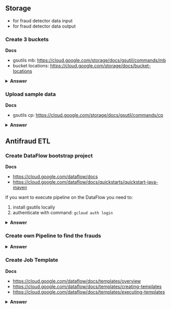 ## Storage 
 - for fraud detector data input
 - for fraud detector data output

### Create 3 buckets

**Docs**
- gsutils mb: https://cloud.google.com/storage/docs/gsutil/commands/mb 
- bucket locations: https://cloud.google.com/storage/docs/bucket-locations

<details><summary><b>Answer</b></summary>
<pre><code>gsutil mb -c regional -l europe-west3 gs://gft-academy-fraud-detector-input/
gsutil mb -c regional -l europe-west3 gs://gft-academy-fraud-detector-output/
</code></pre>
</details>


### Upload sample data

**Docs**
- gsutils cp: https://cloud.google.com/storage/docs/gsutil/commands/cp

<details><summary><b>Answer</b></summary>
<pre><code>gsutil cp gs://gft-academy-fraud-detector-public-data/trades-small.csv gs://gft-academy-fraud-detector-input/
</code></pre>
</details>

## Antifraud ETL

### Create DataFlow bootstrap project

**Docs**
- https://cloud.google.com/dataflow/docs
- https://cloud.google.com/dataflow/docs/quickstarts/quickstart-java-maven

If you want to execute pipeline on the DataFlow you need to:
 1. install gsutils locally
 2. authenticate with command: ```gcloud auth login```

<details><summary><b>Answer</b></summary>
<pre><code>mvn archetype:generate \
      -DarchetypeArtifactId=google-cloud-dataflow-java-archetypes-examples \
      -DarchetypeGroupId=com.google.cloud.dataflow \
      -DarchetypeVersion=2.4.0 \
      -DgroupId=com.gft.academy \
      -DartifactId=gcp-anti-fraud-detector \
      -Dversion="0.1" \
      -DinteractiveMode=false \
      -Dpackage=com.gft.academy</code></pre>

<h4>Run locally</h4>
<pre><code>mvn compile exec:java \
      -Dexec.mainClass=com.gft.academy.WordCount \
      -Dexec.args="--output=./output/"
</code></pre>

<h4>Run on the DataFlow</h4>
<pre><code>mvn compile exec:java \
      -Dexec.mainClass=com.gft.academy.WordCount \
      -Dexec.args="--project=&lt;my-cloud-project&gt; \
      --stagingLocation=gs://gft-academy-fraud-detector-output/staging/ \
      --inputFile=gs://gft-academy-fraud-detector-input/trades-small.csv \
      --output=gs://gft-academy-fraud-detector-output/output \
      --runner=DataflowRunner"
</code></pre>
</details>

### Create own Pipeline to find the frauds ###

<details><summary><b>Answer</b></summary>
 <h4>Implementation</h4>
 
<pre><code>package com.gft.academy;

import org.apache.beam.sdk.Pipeline;
import org.apache.beam.sdk.io.TextIO;
import org.apache.beam.sdk.options.\*;
import org.apache.beam.sdk.transforms.\*;
import org.apache.beam.sdk.values.KV;
import org.apache.beam.sdk.values.PCollection;
import org.apache.beam.sdk.values.TypeDescriptors;
import org.joda.time.Instant;
import org.joda.time.LocalDateTime;

import java.io.Serializable;
import java.util.Objects;

public class FraudDetector {

    public static void main(String[] args) {
        FraudDetectorOptions options = PipelineOptionsFactory.fromArgs(args).withValidation()
                .as(FraudDetectorOptions.class);
        Pipeline p = Pipeline.create(options);

        p.apply("ReadLines", TextIO.read().from(options.getInputFile()))
                .apply("Main fraud detecting pipeline",new FraudDetectorPipeline())
                .apply("Write Frauds to output", TextIO.write().to(options.getOutput()));

        p.run().waitUntilFinish();
    }

    public static class FraudDetectorPipeline extends PTransform<PCollection<String>, PCollection<String>> {

        @Override
        public PCollection<String> expand(PCollection<String> input) {
            return input.apply("Parse rows to Domain object", ParDo.of(new ParseTradeFn()))
                    .apply("Filter amounts less than 10", Filter.by(trade -> trade.amount.compareTo(10) < 0))
                    .apply("Prepare map of the clients with amounts", MapElements.via(new SimpleFunction<Trade, KV<String, Long>>() {
                        @Override
                        public KV<String, Long> apply(Trade input) {
                            return KV.of(input.client, input.amount.longValue());
                        }
                    }))
                    .apply("Sum total amount per client", Sum.longsPerKey())
                    .apply("Filter clients where the sum of amount is more than 100", Filter.by(counts -> counts.getValue().compareTo(100L) > 0))
                    .apply(MapElements.into(TypeDescriptors.strings()).via(entry -> entry.getKey() + "," + entry.getValue()));
        }
    }


    public interface FraudDetectorOptions extends PipelineOptions {

        @Description("Path of the file to read from")
        @Default.String("gs://gft-academy-fraud-detector-public-data/trades-small.csv")
        String getInputFile();

        void setInputFile(String value);

        @Description("Path of the file to write to")
        @Validation.Required
        String getOutput();

        void setOutput(String value);
    }

    public static class ParseTradeFn extends DoFn<String, Trade> {

        @ProcessElement
        public void processElement(ProcessContext c) {
            String[] cols = c.element().split(",");

            Trade model = new Trade();
            model.client = cols[1];
            model.amount = Integer.parseInt(cols[5]);
            model.createdOn = LocalDateTime.parse(cols[20]);

            Instant timestamp = new Instant(model.createdOn.toDate().getTime());

            c.outputWithTimestamp(model, timestamp);
        }

    }

    public static class Trade implements Serializable {
        String client;
        Integer amount;
        LocalDateTime createdOn;

        @Override
        public String toString() {
            return "Client: " + client + ", amount: " + amount;
        }

        @Override
        public boolean equals(Object o) {
            if (this == o) return true;
            if (o == null || getClass() != o.getClass()) return false;
            Trade trade = (Trade) o;
            return Objects.equals(createdOn, trade.createdOn);
        }

        @Override
        public int hashCode() {
            return Objects.hash(createdOn);
        }
    }

}
</code></pre>

<h4>Test</h4>

<pre><code>package com.gft.academy;

import org.apache.beam.sdk.coders.StringUtf8Coder;
import org.apache.beam.sdk.testing.PAssert;
import org.apache.beam.sdk.testing.TestPipeline;
import org.apache.beam.sdk.transforms.Create;
import org.apache.beam.sdk.values.PCollection;
import org.junit.Rule;
import org.junit.Test;
import org.junit.runner.RunWith;
import org.junit.runners.JUnit4;

import java.util.List;

import static java.util.Arrays.asList;

@RunWith(JUnit4.class)
public class FraudDetectorTest {

    @Rule
    public TestPipeline p = TestPipeline.create();

    @Test
    public void shouldFindFraud() {
        List<String> INPUT_DATA = asList(
                ",Bluezoom,,,,9,,,,,,,,,,,,,,,2018-04-10T07:01:00",
                ",Bluezoom,,,,9,,,,,,,,,,,,,,,2018-04-10T07:02:00",
                ",Bluezoom,,,,9,,,,,,,,,,,,,,,2018-04-10T07:03:00",
                ",Bluezoom,,,,9,,,,,,,,,,,,,,,2018-04-10T07:04:00",
                ",Bluezoom,,,,9,,,,,,,,,,,,,,,2018-04-10T07:05:00",
                ",Bluezoom,,,,9,,,,,,,,,,,,,,,2018-04-10T07:06:00",
                ",Bluezoom,,,,9,,,,,,,,,,,,,,,2018-04-10T07:07:00",
                ",Bluezoom,,,,9,,,,,,,,,,,,,,,2018-04-10T07:08:00",
                ",Bluezoom,,,,9,,,,,,,,,,,,,,,2018-04-10T07:09:00",
                ",Bluezoom,,,,9,,,,,,,,,,,,,,,2018-04-10T07:10:00",
                ",Bluezoom,,,,9,,,,,,,,,,,,,,,2018-04-10T07:11:00",
                ",Bluezoom,,,,9,,,,,,,,,,,,,,,2018-04-10T08:12:00"
        );

        PCollection<String> output = p
                .apply(Create.of(INPUT_DATA)).setCoder(StringUtf8Coder.of())
                .apply(new FraudDetector.FraudDetectorPipeline());

        PAssert.that(output).containsInAnyOrder(asList(
                "Bluezoom,108"
        ));

        p.run().waitUntilFinish();

    }

    @Test
    public void shouldNotFindFraudWithTradesSumAmountLessThanTreshold100() {
        List<String> INPUT_DATA = asList(
                ",Bluezoom,,,,9,,,,,,,,,,,,,,,2018-04-10T07:01:00",
                ",Bluezoom,,,,9,,,,,,,,,,,,,,,2018-04-10T07:02:00",
                ",Bluezoom,,,,9,,,,,,,,,,,,,,,2018-04-10T07:03:00",
                ",Bluezoom,,,,9,,,,,,,,,,,,,,,2018-04-10T07:04:00",
                ",Bluezoom,,,,9,,,,,,,,,,,,,,,2018-04-10T07:05:00",
                ",Bluezoom,,,,9,,,,,,,,,,,,,,,2018-04-10T07:06:00",
                ",Bluezoom,,,,9,,,,,,,,,,,,,,,2018-04-10T07:07:00",
                ",Bluezoom,,,,9,,,,,,,,,,,,,,,2018-04-10T07:08:00",
                ",Bluezoom,,,,9,,,,,,,,,,,,,,,2018-04-10T07:09:00",
                ",Bluezoom,,,,9,,,,,,,,,,,,,,,2018-04-10T07:10:00"
        );

        PCollection<String> output = p
                .apply(Create.of(INPUT_DATA)).setCoder(StringUtf8Coder.of())
                .apply(new FraudDetector.FraudDetectorPipeline());

        PAssert.that(output).empty();

        p.run().waitUntilFinish();

    }

    @Test
    public void shouldNotFindFraudWithTradesAboveSingleAmountMoreThanTreshold10() {
        List<String> INPUT_DATA = asList(
                ",Bluezoom,,,,11,,,,,,,,,,,,,,,2018-04-10T07:01:00",
                ",Bluezoom,,,,11,,,,,,,,,,,,,,,2018-04-10T07:02:00",
                ",Bluezoom,,,,11,,,,,,,,,,,,,,,2018-04-10T07:03:00",
                ",Bluezoom,,,,11,,,,,,,,,,,,,,,2018-04-10T07:04:00",
                ",Bluezoom,,,,11,,,,,,,,,,,,,,,2018-04-10T07:05:00",
                ",Bluezoom,,,,11,,,,,,,,,,,,,,,2018-04-10T07:06:00",
                ",Bluezoom,,,,11,,,,,,,,,,,,,,,2018-04-10T07:07:00",
                ",Bluezoom,,,,11,,,,,,,,,,,,,,,2018-04-10T07:08:00",
                ",Bluezoom,,,,11,,,,,,,,,,,,,,,2018-04-10T07:08:00",
                ",Bluezoom,,,,11,,,,,,,,,,,,,,,2018-04-10T07:08:00",
                ",Bluezoom,,,,11,,,,,,,,,,,,,,,2018-04-10T07:08:00"
        );

        PCollection<String> output = p
                .apply(Create.of(INPUT_DATA)).setCoder(StringUtf8Coder.of())
                .apply(new FraudDetector.FraudDetectorPipeline());

        PAssert.that(output).empty();

        p.run().waitUntilFinish();

    }
}
</code></pre>

<h4>Run locally</h4>
<pre><code>mvn clean compile exec:java \
      -Dexec.mainClass=com.gft.academy.FraudDetector \
      -Dexec.args="--output=./target/frauds/"
</code></pre>
 
<h4>Run on the DataFlow</h4>
<pre><code>mvn clean compile exec:java \
      -Dexec.mainClass=com.gft.academy.FraudDetector \
      -Dexec.args="--output=./target/frauds/ --runner=DataflowRunner --project=&lt;my-cloud-project&gt;"
</code></pre>
</details>

### Create Job Template ###

**Docs**
- https://cloud.google.com/dataflow/docs/templates/overview
- https://cloud.google.com/dataflow/docs/templates/creating-templates
- https://cloud.google.com/dataflow/docs/templates/executing-templates

<details><summary><b>Answer</b></summary>
<pre><code>mvn compile exec:java \
      -Dexec.mainClass=com.gft.academy.WordCount \
      -Dexec.args="--project=&lt;my-cloud-project&gt; \
      --stagingLocation=gs://gft-academy-fraud-detector-output/staging/ \
      --inputFile=gs://gft-academy-fraud-detector-input/trades-small.csv \
      --output=gs://gft-academy-fraud-detector-output/output \
      --runner=DataflowRunner"
</code></pre>
</details>
